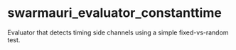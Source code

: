 # swarmauri_evaluator_constanttime

Evaluator that detects timing side channels using a simple fixed-vs-random test.

